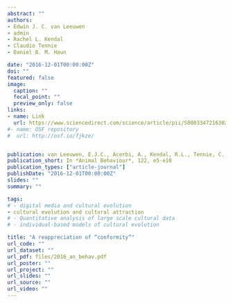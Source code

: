 ```yaml
---
abstract: ""
authors:
- Edwin J. C. van Leeuwen
- admin
- Rachel L. Kendal
- Claudio Tennie
- Daniel B. M. Haun

date: "2016-12-01T00:00:00Z"
doi: ""
featured: false
image:
  caption: ""
  focal_point: ""
  preview_only: false
links:
- name: Link
  url: https://www.sciencedirect.com/science/article/pii/S0003347216302251
#- name: OSF repository
#  url: http://osf.io/fjkze/


publication: van Leeuwen, E.J.C., Acerbi, A., Kendal, R.L., Tennie, C., Haun, D.B.M. (2016), A reappreciation of “conformity”, *Animal Behaviour*, 122, e5-e10
publication_short: In *Animal Behaviour*, 122, e5-e10
publication_types: ["article-journal"]
publishDate: "2016-12-01T00:00:00Z"
slides: ""
summary: ""

tags:
# - digital media and cultural evolution
- cultural evolution and cultural attraction 
# - Quantitative analysis of large scale cultural data
# - individual-based models of cultural evolution

title: "A reappreciation of “conformity”"
url_code: ""
url_dataset: ""
url_pdf: files/2016_an_behav.pdf
url_poster: ""
url_project: ""
url_slides: ""
url_source: ""
url_video: ""
---
```


<script id="altmetric-embed-js" type="text/javascript"
src='https://d1bxh8uas1mnw7.cloudfront.net/assets/embed.js'></script>

<div data-badge-details="right" data-badge-type="donut" data-doi="10.1016/j.anbehav.2016.09.010" data-hide-no-mentions="true" class="altmetric-embed"></div>